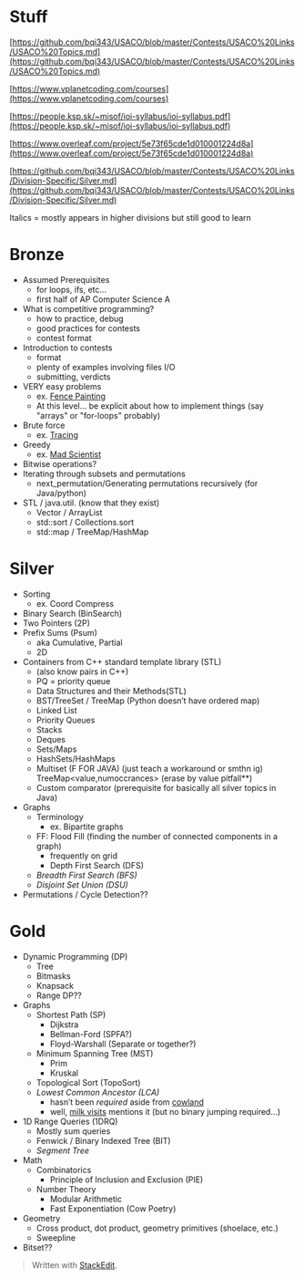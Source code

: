 # Stuff

[https://github.com/bqi343/USACO/blob/master/Contests/USACO%20Links/USACO%20Topics.md](https://github.com/bqi343/USACO/blob/master/Contests/USACO%20Links/USACO%20Topics.md)

[https://www.vplanetcoding.com/courses](https://www.vplanetcoding.com/courses)

[https://people.ksp.sk/~misof/ioi-syllabus/ioi-syllabus.pdf](https://people.ksp.sk/~misof/ioi-syllabus/ioi-syllabus.pdf)

[https://www.overleaf.com/project/5e73f65cde1d010001224d8a](https://www.overleaf.com/project/5e73f65cde1d010001224d8a)

[https://github.com/bqi343/USACO/blob/master/Contests/USACO%20Links/Division-Specific/Silver.md](https://github.com/bqi343/USACO/blob/master/Contests/USACO%20Links/Division-Specific/Silver.md)

Italics = mostly appears in higher divisions but still good to learn

# Bronze

- Assumed Prerequisites 
	- for loops, ifs, etc…
	- first half of AP Computer Science A
- What is competitive programming?
	- how to practice, debug
	- good practices for contests
	- contest format
- Introduction to contests
	- format
	- plenty of examples involving files I/O
	- submitting, verdicts
- VERY easy problems
	- ex. [Fence Painting]([http://usaco.org/index.php?page=viewproblem2&cpid=567](http://usaco.org/index.php?page=viewproblem2&cpid=567))
	- At this level... be explicit about how to implement things (say "arrays" or "for-loops" probably)
 - Brute force 
	 - ex. [Tracing](http://usaco.org/index.php?page=viewproblem2&cpid=1037)
 - Greedy 
	 - ex. [Mad Scientist](http://usaco.org/index.php?page=viewproblem2&cpid=1012)
 - Bitwise operations?
 - Iterating through subsets and permutations
	 - next_permutation/Generating permutations recursively (for Java/python)
 - STL / java.util. (know that they exist)
	 - Vector / ArrayList
	 - std::sort / Collections.sort
	 - std::map / TreeMap/HashMap

# Silver

- Sorting
	- ex. Coord Compress
- Binary Search (BinSearch)
- Two Pointers (2P)
- Prefix Sums (Psum)
	- aka Cumulative, Partial
	- 2D
- Containers from C++ standard template library (STL)
	- (also know pairs in C++)
    - PQ = priority queue
    - Data Structures and their Methods(STL)
    - BST/TreeSet / TreeMap (Python doesn’t have ordered map)
    - Linked List
    - Priority Queues
    - Stacks
    - Deques
    - Sets/Maps
    - HashSets/HashMaps
    - Multiset (F FOR JAVA) (just teach a workaround or smthn ig) TreeMap<value,numoccrances> (erase by value pitfall**)
    - Custom comparator (prerequisite for basically all silver topics in Java)
- Graphs
	- Terminology
	    - ex. Bipartite graphs
    - FF: Flood Fill (finding the number of connected components in a graph)
	    - frequently on grid
	    - Depth First Search (DFS)
    - *Breadth First Search (BFS)*
    - *Disjoint Set Union (DSU)*
 - Permutations / Cycle Detection??

# Gold

 - Dynamic Programming (DP)
	 - Tree
	 - Bitmasks
	 - Knapsack
	 - Range DP??
 - Graphs
	 - Shortest Path (SP)
		 - Dijkstra
		 - Bellman-Ford (SPFA?)
		 - Floyd-Warshall (Separate or together?)
	 -  Minimum Spanning Tree (MST) 
		 - Prim
		 - Kruskal
     -  Topological Sort (TopoSort)
     -  *Lowest Common Ancestor (LCA)*
	     - hasn’t been *required* aside from [cowland](http://www.usaco.org/index.php?page=viewproblem2&cpid=921)
	     - well, [milk visits](http://www.usaco.org/index.php?page=viewproblem2&cpid=970) mentions it (but no binary jumping required…)
 - 1D Range Queries (1DRQ)
	 - Mostly sum queries
	 - Fenwick / Binary Indexed Tree (BIT)
	 - *Segment Tree*
 - Math 
    - Combinatorics
	    - Principle of Inclusion and Exclusion (PIE)
    - Number Theory
        - Modular Arithmetic
	    - Fast Exponentiation (Cow Poetry)
 - Geometry
     - Cross product, dot product, geometry primitives (shoelace, etc.)
     - Sweepline
 - Bitset??

> Written with [StackEdit](https://stackedit.io/).
<!--stackedit_data:
eyJoaXN0b3J5IjpbMTMzNDQ0MzI5Miw3MzA5OTgxMTZdfQ==
-->
